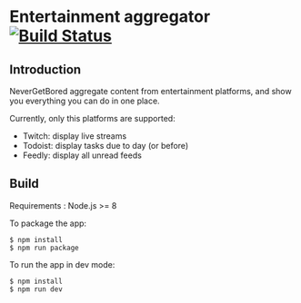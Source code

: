 # Entertainment aggregator [![Build Status](https://travis-ci.org/ngirot/NeverGetBored.svg?branch=master)](https://travis-ci.org/ngirot/NeverGetBored)

## Introduction
NeverGetBored aggregate content from entertainment platforms, and show you everything you can do in one place.

Currently, only this platforms are supported:
* Twitch: display live streams
* Todoist: display tasks due to day (or before)
* Feedly: display all unread feeds


## Build
Requirements : Node.js >= 8

To package the app:
```
$ npm install
$ npm run package
```

To run the app in dev mode:
```
$ npm install
$ npm run dev
```
